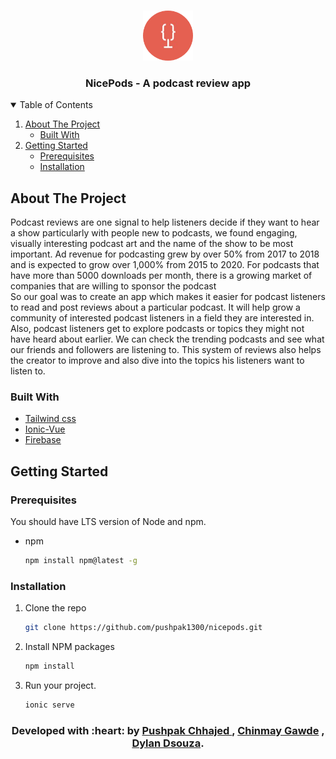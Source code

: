 
<!-- PROJECT LOGO -->
<br />
<p align="center">
  <a href="https://github.com/othneildrew/Best-README-Template">
    <img src="public/assets/icon/logo.png" alt="Logo" width="80" height="80">
  </a>

  <h3 align="center">NicePods - A podcast review app</h3>

 
</p>



<!-- TABLE OF CONTENTS -->
<details open="open">
  <summary>Table of Contents</summary>
  <ol>
    <li>
      <a href="#about-the-project">About The Project</a>
      <ul>
        <li><a href="#built-with">Built With</a></li>
      </ul>
    </li>
    <li>
      <a href="#getting-started">Getting Started</a>
      <ul>
        <li><a href="#prerequisites">Prerequisites</a></li>
        <li><a href="#installation">Installation</a></li>
      </ul>
    </li>
  </ol>
</details>

## About The Project


Podcast reviews are one signal to help listeners decide if they want to hear a show particularly with people new to podcasts, we found engaging, visually interesting podcast art and the name of the show to be most important. Ad revenue for podcasting grew by over 50% from 2017 to 2018 and is expected to grow over 1,000% from 2015 to 2020. For podcasts that have more than 5000 downloads per month, there is a growing market of companies that are willing to sponsor the podcast
</br>
So our goal was to create an app which makes it easier for podcast listeners to read and post reviews about a particular podcast. It will help grow a community of interested podcast listeners in a field they are interested in. Also, podcast listeners get to explore podcasts or topics they might not have heard about earlier. We can check the trending podcasts and see what our friends and followers are listening to. This system of reviews also helps the creator to improve and also dive into the topics his listeners want to listen to.


### Built With

* [Tailwind css](https://tailwindcss.com/)
* [Ionic-Vue](https://ionicframework.com/docs/vue/overview)
* [Firebase](https://firebase.google.com)


## Getting Started

### Prerequisites
You should have LTS version of Node and npm.
* npm
  ```sh
  npm install npm@latest -g
  ```

### Installation

1. Clone the repo
   ```sh
   git clone https://github.com/pushpak1300/nicepods.git
   ```
3. Install NPM packages
   ```sh
   npm install
   ```
4. Run your project.
   ```sh
   ionic serve
   ```


<h3 align="center"><b>Developed with :heart: by <a href="https://github.com/pushpak1300">Pushpak Chhajed </a> , <a href="https://github.com/chinmxy"> Chinmay Gawde</a> , <a href="https://github.com/dylandsouza00">Dylan Dsouza</a>.</b></h1>
